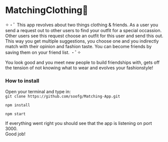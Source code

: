 # MatchingClothing👚


✧・ﾟ This app revolves about two things clothing & friends. As a user you send a request out to other users to find your outfit for a special occassion. Other users see this request choose an outfit for this user and send this out. This way you get multiple suggestions, you choose one and you indirectly match with their opinion and fashion taste. You can become friends by saving them on your friend list. ・ﾟ✧

You look good and you meet new people to build friendships with, gets off the tension of not knowing what to wear and evolves your fashionstyle!

### How to install
Open your terminal and type in:  
``git clone https://github.com/soofg/Matching-App.git``  

``npm install``  

``npm start``

If everything went right you should see that the app is listening on port 3000.  
Good job!





